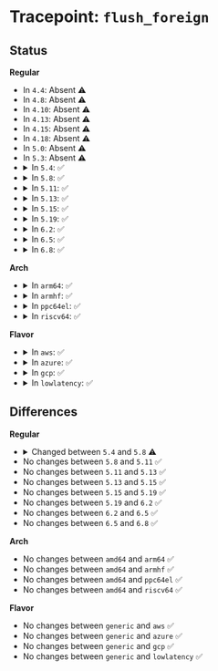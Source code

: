 # Tracepoint: <code>flush_foreign</code>

## Status
<b>Regular</b>
<ul>
<li>
In <code>4.4</code>: Absent ⚠️
</li>
<li>
In <code>4.8</code>: Absent ⚠️
</li>
<li>
In <code>4.10</code>: Absent ⚠️
</li>
<li>
In <code>4.13</code>: Absent ⚠️
</li>
<li>
In <code>4.15</code>: Absent ⚠️
</li>
<li>
In <code>4.18</code>: Absent ⚠️
</li>
<li>
In <code>5.0</code>: Absent ⚠️
</li>
<li>
In <code>5.3</code>: Absent ⚠️
</li>
<li>
<details>
<summary>In <code>5.4</code>: ✅</summary>

Event:

```c
struct trace_event_raw_flush_foreign {
    struct trace_entry ent;
    char name[32];
    unsigned int cgroup_ino;
    unsigned int frn_bdi_id;
    unsigned int frn_memcg_id;
    char __data[0];
};
```
Function:

```c
void trace_event_raw_event_flush_foreign(void *__data, struct bdi_writeback *wb, unsigned int frn_bdi_id, unsigned int frn_memcg_id);
```
</details>
</li>
<li>
<details>
<summary>In <code>5.8</code>: ✅</summary>

Event:

```c
struct trace_event_raw_flush_foreign {
    struct trace_entry ent;
    char name[32];
    ino_t cgroup_ino;
    unsigned int frn_bdi_id;
    unsigned int frn_memcg_id;
    char __data[0];
};
```
Function:

```c
void trace_event_raw_event_flush_foreign(void *__data, struct bdi_writeback *wb, unsigned int frn_bdi_id, unsigned int frn_memcg_id);
```
</details>
</li>
<li>
<details>
<summary>In <code>5.11</code>: ✅</summary>

Event:

```c
struct trace_event_raw_flush_foreign {
    struct trace_entry ent;
    char name[32];
    ino_t cgroup_ino;
    unsigned int frn_bdi_id;
    unsigned int frn_memcg_id;
    char __data[0];
};
```
Function:

```c
void trace_event_raw_event_flush_foreign(void *__data, struct bdi_writeback *wb, unsigned int frn_bdi_id, unsigned int frn_memcg_id);
```
</details>
</li>
<li>
<details>
<summary>In <code>5.13</code>: ✅</summary>

Event:

```c
struct trace_event_raw_flush_foreign {
    struct trace_entry ent;
    char name[32];
    ino_t cgroup_ino;
    unsigned int frn_bdi_id;
    unsigned int frn_memcg_id;
    char __data[0];
};
```
Function:

```c
void trace_event_raw_event_flush_foreign(void *__data, struct bdi_writeback *wb, unsigned int frn_bdi_id, unsigned int frn_memcg_id);
```
</details>
</li>
<li>
<details>
<summary>In <code>5.15</code>: ✅</summary>

Event:

```c
struct trace_event_raw_flush_foreign {
    struct trace_entry ent;
    char name[32];
    ino_t cgroup_ino;
    unsigned int frn_bdi_id;
    unsigned int frn_memcg_id;
    char __data[0];
};
```
Function:

```c
void trace_event_raw_event_flush_foreign(void *__data, struct bdi_writeback *wb, unsigned int frn_bdi_id, unsigned int frn_memcg_id);
```
</details>
</li>
<li>
<details>
<summary>In <code>5.19</code>: ✅</summary>

Event:

```c
struct trace_event_raw_flush_foreign {
    struct trace_entry ent;
    char name[32];
    ino_t cgroup_ino;
    unsigned int frn_bdi_id;
    unsigned int frn_memcg_id;
    char __data[0];
};
```
Function:

```c
void trace_event_raw_event_flush_foreign(void *__data, struct bdi_writeback *wb, unsigned int frn_bdi_id, unsigned int frn_memcg_id);
```
</details>
</li>
<li>
<details>
<summary>In <code>6.2</code>: ✅</summary>

Event:

```c
struct trace_event_raw_flush_foreign {
    struct trace_entry ent;
    char name[32];
    ino_t cgroup_ino;
    unsigned int frn_bdi_id;
    unsigned int frn_memcg_id;
    char __data[0];
};
```
Function:

```c
void trace_event_raw_event_flush_foreign(void *__data, struct bdi_writeback *wb, unsigned int frn_bdi_id, unsigned int frn_memcg_id);
```
</details>
</li>
<li>
<details>
<summary>In <code>6.5</code>: ✅</summary>

Event:

```c
struct trace_event_raw_flush_foreign {
    struct trace_entry ent;
    char name[32];
    ino_t cgroup_ino;
    unsigned int frn_bdi_id;
    unsigned int frn_memcg_id;
    char __data[0];
};
```
Function:

```c
void trace_event_raw_event_flush_foreign(void *__data, struct bdi_writeback *wb, unsigned int frn_bdi_id, unsigned int frn_memcg_id);
```
</details>
</li>
<li>
<details>
<summary>In <code>6.8</code>: ✅</summary>

Event:

```c
struct trace_event_raw_flush_foreign {
    struct trace_entry ent;
    char name[32];
    ino_t cgroup_ino;
    unsigned int frn_bdi_id;
    unsigned int frn_memcg_id;
    char __data[0];
};
```
Function:

```c
void trace_event_raw_event_flush_foreign(void *__data, struct bdi_writeback *wb, unsigned int frn_bdi_id, unsigned int frn_memcg_id);
```
</details>
</li>
</ul>
<b>Arch</b>
<ul>
<li>
<details>
<summary>In <code>arm64</code>: ✅</summary>

Event:

```c
struct trace_event_raw_flush_foreign {
    struct trace_entry ent;
    char name[32];
    unsigned int cgroup_ino;
    unsigned int frn_bdi_id;
    unsigned int frn_memcg_id;
    char __data[0];
};
```
Function:

```c
void trace_event_raw_event_flush_foreign(void *__data, struct bdi_writeback *wb, unsigned int frn_bdi_id, unsigned int frn_memcg_id);
```
</details>
</li>
<li>
<details>
<summary>In <code>armhf</code>: ✅</summary>

Event:

```c
struct trace_event_raw_flush_foreign {
    struct trace_entry ent;
    char name[32];
    unsigned int cgroup_ino;
    unsigned int frn_bdi_id;
    unsigned int frn_memcg_id;
    char __data[0];
};
```
Function:

```c
void trace_event_raw_event_flush_foreign(void *__data, struct bdi_writeback *wb, unsigned int frn_bdi_id, unsigned int frn_memcg_id);
```
</details>
</li>
<li>
<details>
<summary>In <code>ppc64el</code>: ✅</summary>

Event:

```c
struct trace_event_raw_flush_foreign {
    struct trace_entry ent;
    char name[32];
    unsigned int cgroup_ino;
    unsigned int frn_bdi_id;
    unsigned int frn_memcg_id;
    char __data[0];
};
```
Function:

```c
void trace_event_raw_event_flush_foreign(void *__data, struct bdi_writeback *wb, unsigned int frn_bdi_id, unsigned int frn_memcg_id);
```
</details>
</li>
<li>
<details>
<summary>In <code>riscv64</code>: ✅</summary>

Event:

```c
struct trace_event_raw_flush_foreign {
    struct trace_entry ent;
    char name[32];
    unsigned int cgroup_ino;
    unsigned int frn_bdi_id;
    unsigned int frn_memcg_id;
    char __data[0];
};
```
Function:

```c
void trace_event_raw_event_flush_foreign(void *__data, struct bdi_writeback *wb, unsigned int frn_bdi_id, unsigned int frn_memcg_id);
```
</details>
</li>
</ul>
<b>Flavor</b>
<ul>
<li>
<details>
<summary>In <code>aws</code>: ✅</summary>

Event:

```c
struct trace_event_raw_flush_foreign {
    struct trace_entry ent;
    char name[32];
    unsigned int cgroup_ino;
    unsigned int frn_bdi_id;
    unsigned int frn_memcg_id;
    char __data[0];
};
```
Function:

```c
void trace_event_raw_event_flush_foreign(void *__data, struct bdi_writeback *wb, unsigned int frn_bdi_id, unsigned int frn_memcg_id);
```
</details>
</li>
<li>
<details>
<summary>In <code>azure</code>: ✅</summary>

Event:

```c
struct trace_event_raw_flush_foreign {
    struct trace_entry ent;
    char name[32];
    unsigned int cgroup_ino;
    unsigned int frn_bdi_id;
    unsigned int frn_memcg_id;
    char __data[0];
};
```
Function:

```c
void trace_event_raw_event_flush_foreign(void *__data, struct bdi_writeback *wb, unsigned int frn_bdi_id, unsigned int frn_memcg_id);
```
</details>
</li>
<li>
<details>
<summary>In <code>gcp</code>: ✅</summary>

Event:

```c
struct trace_event_raw_flush_foreign {
    struct trace_entry ent;
    char name[32];
    unsigned int cgroup_ino;
    unsigned int frn_bdi_id;
    unsigned int frn_memcg_id;
    char __data[0];
};
```
Function:

```c
void trace_event_raw_event_flush_foreign(void *__data, struct bdi_writeback *wb, unsigned int frn_bdi_id, unsigned int frn_memcg_id);
```
</details>
</li>
<li>
<details>
<summary>In <code>lowlatency</code>: ✅</summary>

Event:

```c
struct trace_event_raw_flush_foreign {
    struct trace_entry ent;
    char name[32];
    unsigned int cgroup_ino;
    unsigned int frn_bdi_id;
    unsigned int frn_memcg_id;
    char __data[0];
};
```
Function:

```c
void trace_event_raw_event_flush_foreign(void *__data, struct bdi_writeback *wb, unsigned int frn_bdi_id, unsigned int frn_memcg_id);
```
</details>
</li>
</ul>

## Differences
<b>Regular</b>
<ul>
<li>
<details>
<summary>Changed between <code>5.4</code> and <code>5.8</code> ⚠️</summary>
<ul>
<li>
<b>Event changed. </b>
</li>
<li>
<b>Field type changed. </b>
<code>unsigned int cgroup_ino</code> ➡️ <code>ino_t cgroup_ino</code>
</li>
</ul>
</details>
</li>
<li>
No changes between <code>5.8</code> and <code>5.11</code> ✅
</li>
<li>
No changes between <code>5.11</code> and <code>5.13</code> ✅
</li>
<li>
No changes between <code>5.13</code> and <code>5.15</code> ✅
</li>
<li>
No changes between <code>5.15</code> and <code>5.19</code> ✅
</li>
<li>
No changes between <code>5.19</code> and <code>6.2</code> ✅
</li>
<li>
No changes between <code>6.2</code> and <code>6.5</code> ✅
</li>
<li>
No changes between <code>6.5</code> and <code>6.8</code> ✅
</li>
</ul>
<b>Arch</b>
<ul>
<li>
No changes between <code>amd64</code> and <code>arm64</code> ✅
</li>
<li>
No changes between <code>amd64</code> and <code>armhf</code> ✅
</li>
<li>
No changes between <code>amd64</code> and <code>ppc64el</code> ✅
</li>
<li>
No changes between <code>amd64</code> and <code>riscv64</code> ✅
</li>
</ul>
<b>Flavor</b>
<ul>
<li>
No changes between <code>generic</code> and <code>aws</code> ✅
</li>
<li>
No changes between <code>generic</code> and <code>azure</code> ✅
</li>
<li>
No changes between <code>generic</code> and <code>gcp</code> ✅
</li>
<li>
No changes between <code>generic</code> and <code>lowlatency</code> ✅
</li>
</ul>
